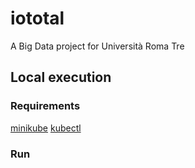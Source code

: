 # iototal
A Big Data project for Università Roma Tre

## Local execution

### Requirements
[minikube](https://minikube.sigs.k8s.io/docs/start/)
[kubectl](https://kubernetes.io/docs/tasks/tools/)

### Run
